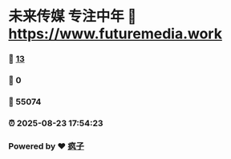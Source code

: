 # 未来传媒 专注中年 :link: https://www.futuremedia.work 
### :page_facing_up: [13](https://www.futuremedia.work/tag.html) 
### :speech_balloon: 0 
### :hibiscus: 55074 
### :alarm_clock: 2025-08-23 17:54:23 
### Powered by :heart: [疯子](https://github.com/granthuang999/Gmeek)
